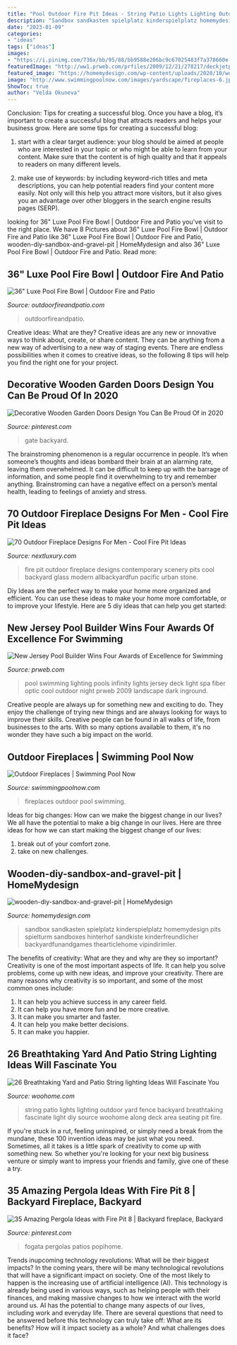 ```yaml
---
title: "Pool Outdoor Fire Pit Ideas - String Patio Lights Lighting Outdoor Yard Fence Backyard Breathtaking Fascinate Light Diy Source Woohome Along Deck Area Seating Pit Fire"
description: "Sandbox sandkasten spielplatz kinderspielplatz homemydesign pits spielturm sandboxes hinterhof sandkiste kinderfreundlicher backyardfunandgames thearticlehome vipindirimler"
date: "2023-01-09"
categories:
- "ideas"
tags: ["ideas"]
images:
- "https://i.pinimg.com/736x/bb/95/88/bb9588e206bc9c67025483f7a378660e.jpg"
featuredImage: "http://ww1.prweb.com/prfiles/2009/12/21/278217/deckjetpool.jpg"
featured_image: "https://homemydesign.com/wp-content/uploads/2020/10/wooden-diy-sandbox-and-gravel-pit.jpg"
image: "http://www.swimmingpoolnow.com/images/yardscape/fireplaces-6.jpg"
ShowToc: true
author: "Velda Okuneva"
---
```



Conclusion: Tips for creating a successful blog.
Once you have a blog, it’s important to create a successful blog that attracts readers and helps your business grow. Here are some tips for creating a successful blog:
1. start with a clear target audience: your blog should be aimed at people who are interested in your topic or who might be able to learn from your content. Make sure that the content is of high quality and that it appeals to readers on many different levels.

2. make use of keywords: by including keyword-rich titles and meta descriptions, you can help potential readers find your content more easily. Not only will this help you attract more visitors, but it also gives you an advantage over other bloggers in the search engine results pages (SERP).


	

		
looking for 36&quot; Luxe Pool Fire Bowl | Outdoor Fire and Patio you've visit to the right place. We have 8 Pictures about 36&quot; Luxe Pool Fire Bowl | Outdoor Fire and Patio like 36&quot; Luxe Pool Fire Bowl | Outdoor Fire and Patio, wooden-diy-sandbox-and-gravel-pit | HomeMydesign and also 36&quot; Luxe Pool Fire Bowl | Outdoor Fire and Patio. Read more:
		
    
## 36&quot; Luxe Pool Fire Bowl | Outdoor Fire And Patio

<img loading=lazy src="https://outdoorfireandpatio.com/media/catalog/product/cache/1/image/9df78eab33525d08d6e5fb8d27136e95/l/u/luxe_fire_and_water_bowls_1.png" onerror="this.onerror=null;this.src='https://tse3.mm.bing.net/th?id=OIP.yPqcKkpWIp_WjDwkiyzmWwHaEv&amp;pid=15.1';" alt="36&quot; Luxe Pool Fire Bowl | Outdoor Fire and Patio">

_Source: outdoorfireandpatio.com_

>outdoorfireandpatio. 

	

Creative ideas: What are they?
Creative ideas are any new or innovative ways to think about, create, or share content. They can be anything from a new way of advertising to a new way of staging events. There are endless possibilities when it comes to creative ideas, so the following 8 tips will help you find the right one for your project.

    
## Decorative Wooden Garden Doors Design You Can Be Proud Of In 2020

<img loading=lazy src="https://i.pinimg.com/736x/b3/9a/bd/b39abd0d9e0163235e89cdb4ad5294c5.jpg" onerror="this.onerror=null;this.src='https://tse3.mm.bing.net/th?id=OIP.TlnKRxVBjZt785px2UaOUAHaJ3&amp;pid=15.1';" alt="Decorative Wooden Garden Doors Design You Can Be Proud Of in 2020">

_Source: pinterest.com_

>gate backyard. 

	

The brainstroming phenomenon is a regular occurrence in people. It’s when someone’s thoughts and ideas bombard their brain at an alarming rate, leaving them overwhelmed. It can be difficult to keep up with the barrage of information, and some people find it overwhelming to try and remember anything. Brainstroming can have a negative effect on a person’s mental health, leading to feelings of anxiety and stress.

    
## 70 Outdoor Fireplace Designs For Men - Cool Fire Pit Ideas

<img loading=lazy src="http://nextluxury.com/wp-content/uploads/contemporary-rock-outdoor-fire-pit-with-stunning-view-of-nature-scenery.jpg" onerror="this.onerror=null;this.src='https://tse1.mm.bing.net/th?id=OIP.-D6WQ_sWU7wyeMRjGXIlGwHaLG&amp;pid=15.1';" alt="70 Outdoor Fireplace Designs For Men - Cool Fire Pit Ideas">

_Source: nextluxury.com_

>fire pit outdoor fireplace designs contemporary scenery pits cool backyard glass modern allbackyardfun pacific urban stone. 

	

Diy Ideas are the perfect way to make your home more organized and efficient. You can use these ideas to make your home more comfortable, or to improve your lifestyle. Here are 5 diy ideas that can help you get started: 

    
## New Jersey Pool Builder Wins Four Awards Of Excellence For Swimming

<img loading=lazy src="http://ww1.prweb.com/prfiles/2009/12/21/278217/deckjetpool.jpg" onerror="this.onerror=null;this.src='https://tse1.mm.bing.net/th?id=OIP.TbYiHJTv9R4qyALXxZsR1QHaE9&amp;pid=15.1';" alt="New Jersey Pool Builder Wins Four Awards of Excellence for Swimming">

_Source: prweb.com_

>pool swimming lighting pools infinity lights jersey deck light spa fiber optic cool outdoor night prweb 2009 landscape dark inground. 

	

Creative people are always up for something new and exciting to do. They enjoy the challenge of trying new things and are always looking for ways to improve their skills. Creative people can be found in all walks of life, from businesses to the arts. With so many options available to them, it's no wonder they have such a big impact on the world.

    
## Outdoor Fireplaces | Swimming Pool Now

<img loading=lazy src="http://www.swimmingpoolnow.com/images/yardscape/fireplaces-6.jpg" onerror="this.onerror=null;this.src='https://tse3.mm.bing.net/th?id=OIP._fGWDI7lRL_EVFCSc2aXFwHaE3&amp;pid=15.1';" alt="Outdoor Fireplaces | Swimming Pool Now">

_Source: swimmingpoolnow.com_

>fireplaces outdoor pool swimming. 

	

Ideas for big changes: How can we make the biggest change in our lives?
We all have the potential to make a big change in our lives. Here are three ideas for how we can start making the biggest change of our lives:
1. break out of your comfort zone.
2. take on new challenges.

    
## Wooden-diy-sandbox-and-gravel-pit | HomeMydesign

<img loading=lazy src="https://homemydesign.com/wp-content/uploads/2020/10/wooden-diy-sandbox-and-gravel-pit.jpg" onerror="this.onerror=null;this.src='https://tse2.mm.bing.net/th?id=OIP.cDotvj1iEl6YaoxkhTBaXQHaHa&amp;pid=15.1';" alt="wooden-diy-sandbox-and-gravel-pit | HomeMydesign">

_Source: homemydesign.com_

>sandbox sandkasten spielplatz kinderspielplatz homemydesign pits spielturm sandboxes hinterhof sandkiste kinderfreundlicher backyardfunandgames thearticlehome vipindirimler. 

	

The benefits of creativity: What are they and why are they so important?
Creativity is one of the most important aspects of life. It can help you solve problems, come up with new ideas, and improve your creativity. There are many reasons why creativity is so important, and some of the most common ones include: 
1) It can help you achieve success in any career field.
2) It can help you have more fun and be more creative. 
3) It can make you smarter and faster. 
4) It can help you make better decisions. 
5) It can make you happier.

    
## 26 Breathtaking Yard And Patio String Lighting Ideas Will Fascinate You

<img loading=lazy src="http://www.woohome.com/wp-content/uploads/2015/01/patio-outdoor-string-lights-woohome-14.jpg" onerror="this.onerror=null;this.src='https://tse3.mm.bing.net/th?id=OIP.j4RPmr2sRLGtJkYN9F7SZgHaJ4&amp;pid=15.1';" alt="26 Breathtaking Yard and Patio String lighting Ideas Will Fascinate You">

_Source: woohome.com_

>string patio lights lighting outdoor yard fence backyard breathtaking fascinate light diy source woohome along deck area seating pit fire. 

	

If you're stuck in a rut, feeling uninspired, or simply need a break from the mundane, these 100 invention ideas may be just what you need. Sometimes, all it takes is a little spark of creativity to come up with something new. So whether you're looking for your next big business venture or simply want to impress your friends and family, give one of these a try.

    
## 35 Amazing Pergola Ideas With Fire Pit 8 | Backyard Fireplace, Backyard

<img loading=lazy src="https://i.pinimg.com/736x/bb/95/88/bb9588e206bc9c67025483f7a378660e.jpg" onerror="this.onerror=null;this.src='https://tse1.mm.bing.net/th?id=OIP.gch3c7_I5iJJ3WFHb_L0ggHaK9&amp;pid=15.1';" alt="35 Amazing Pergola Ideas with Fire Pit 8 | Backyard fireplace, Backyard">

_Source: pinterest.com_

>fogata pergolas patios popihome. 

	

Trends inupcoming technology revolutions: What will be their biggest impacts?
In the coming years, there will be many technological revolutions that will have a significant impact on society. One of the most likely to happen is the increasing use of artificial intelligence (AI). This technology is already being used in various ways, such as helping people with their finances, and making massive changes to how we interact with the world around us. AI has the potential to change many aspects of our lives, including work and everyday life. There are several questions that need to be answered before this technology can truly take off: What are its benefits? How will it impact society as a whole? And what challenges does it face?

